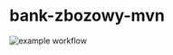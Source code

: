 # bank-zbozowy-mvn

![example workflow](https://github.com/kasiarog/bank-zbozowy-mvn/actions/workflows/ci.yml/badge.svg)
